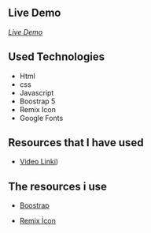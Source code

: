 ## Live Demo

_[Live Demo](https://emre613461.github.io/websiteExercises04/)_

## Used Technologies

- Html
- css
- Javascript
- Boostrap 5
- Remix Icon
- Google Fonts

## Resources that I have used

- [Video Linki]([https://www.youtube.com/watch?v=o_zyzFGLpBA))

## The resources i use

- [Boostrap](https://getbootstrap.com/)

- [Remix İcon](https://remixicon.com/)
